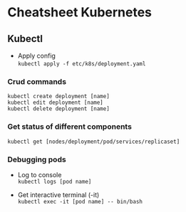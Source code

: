 # Cheatsheet Kubernetes

## Kubectl

* Apply config  
```kubectl apply -f etc/k8s/deployment.yaml```

### Crud commands
```kubectl create deployment [name]```  
```kubectl edit deployment [name]```  
```kubectl delete deployment [name]```  

### Get status of different components
```kubectl get [nodes/deployment/pod/services/replicaset]```

### Debugging pods
* Log to console  
```kubectl logs [pod name]```

* Get interactive terminal (-it)  
```kubectl exec -it [pod name] -- bin/bash```
